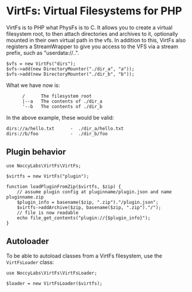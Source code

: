 VirtFs: Virtual Filesystems for PHP
===================================

VirtFs is to PHP what PhysFs is to C. It allows you to create a virtual
filesystem root, to then attach directories and archives to it, optionally
mounted in their own virtual path in the vfs. In addition to this, VirtFs
also registers a StreamWrapper to give you access to the VFS via a stream
prefix, such as "userdata://..".


    $vfs = new VirtFs("dirs");
    $vfs->add(new DirectoryMounter("./dir_a", "a"));
    $vfs->add(new DirectoryMounter("./dir_b", "b"));

What we have now is:

          /      The filesystem root
          |--a   The contents of ./dir_a
          '--b   The contents of ./dir_b

In the above example, these would be valid:

    dirs://a/hello.txt      -  ./dir_a/hello.txt
    dirs://b/foo            -  ./dir_b/foo


## Plugin behavior

    use NoccyLabs\VirtFs\VirtFs;
    
    $virtfs = new VirtFs("plugin");

    function loadPluginFromZip($virtfs, $zip) {
        // assume plugin config at pluginname/plugin.json and name pluginname.zip
        $plugin_info = basename($zip, ".zip")."/plugin.json";
        $virtfs->addArchive($zip, basename($zip, ".zip")."/");
        // file is now readable
        echo file_get_contents("plugin://{$plugin_info}");
    }

## Autoloader
    
To be able to autoload classes from a VirtFs filesystem, use the `VirtFsLoader`
class:

    use NoccyLabs\VirtFs\VirtFsLoader;
    
    $loader = new VirtFsLoader($virtfs);
    

